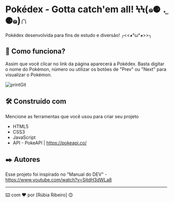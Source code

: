 # Pokédex - Gotta catch'em all! ϞϞ(๑⚈ ․̫ ⚈๑)∩

Pokédex desenvolvida para fins de estudo e diversão! ╭<<◕°ω°◕>>╮

## 🚀 Como funciona?

Assim que você clicar no link da página aparecerá a Pokédex. Basta digitar o nome do Pokémon, número ou utilizar os botões de "Prev" ou "Next" para visualizar o Pokémon.


![printGit](https://user-images.githubusercontent.com/110606629/232939296-66cc17c6-5325-4aff-a211-771bb12836d9.png)


## 🛠️ Construído com

Mencione as ferramentas que você usou para criar seu projeto

* HTML5
* CSS3
* JavaScript
* API - PokeAPI | https://pokeapi.co/

## ✒️ Autores

Esse projeto foi inspirado no "Manual do DEV" - https://www.youtube.com/watch?v=SjtdH3dWLa8

---
⌨️ com ❤️ por [Rúbia Ribeiro] 😊 
